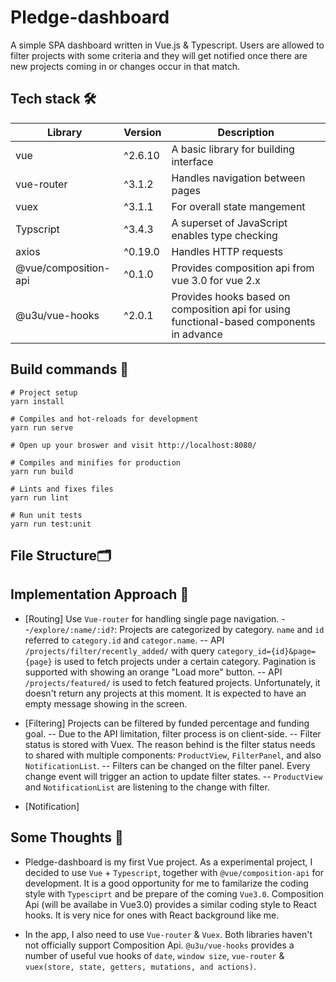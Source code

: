 # Pledge-dashboard 
A simple SPA dashboard written in Vue.js & Typescript. Users are allowed to filter projects with some criteria and they will get notified once there are new projects coming in or changes occur in that match.

## Tech stack 🛠
Library | Version | Description
------------ | ------------- | -------------
vue | ^2.6.10 | A basic library for building interface
vue-router |  ^3.1.2 | Handles navigation between pages
vuex | ^3.1.1 | For overall state mangement
Typscript | ^3.4.3 | A superset of JavaScript enables type checking
axios | ^0.19.0 | Handles HTTP requests
@vue/composition-api | ^0.1.0 | Provides composition api from vue 3.0 for vue 2.x
@u3u/vue-hooks | ^2.0.1 | Provides hooks based on composition api for using functional-based components in advance

## Build commands 🔧
```
# Project setup
yarn install
```
```
# Compiles and hot-reloads for development
yarn run serve

# Open up your broswer and visit http://localhost:8080/
```
```
# Compiles and minifies for production
yarn run build
```
```
# Lints and fixes files
yarn run lint
```
```
# Run unit tests
yarn run test:unit
```
## File Structure🗂️

## Implementation Approach 🚀
- [Routing] Use `Vue-router` for handling single page navigation. 
--`/explore/:name/:id?`: Projects are categorized by category. `name` and `id` referred to `category.id` and `categor.name`.
-- API `/projects/filter/recently_added/` with query `category_id={id}&page={page}` is used to fetch projects under a certain category. Pagination is supported with showing an orange "Load more" button.
-- API `/projects/featured/` is used to fetch featured projects. Unfortunately, it doesn't return any projects at this moment. It is expected to have an empty message showing in the screen.

- [Filtering] Projects can be filtered by funded percentage and funding goal.
-- Due to the API limitation, filter process is on client-side.
-- Filter status is stored with Vuex. The reason behind is the filter status needs to shared with multiple components: `ProductView`, `FilterPanel`, and also `NotificationList`. 
-- Filters can be changed on the filter panel. Every change event will trigger an action to update filter states.
-- `ProductView` and `NotificationList` are listening to the change with filter.

- [Notification] 

## Some Thoughts 🧠
- Pledge-dashboard is my first Vue project. As a experimental project, I decided to use `Vue` + `Typescript`, together with `@vue/composition-api` for development. It is a good opportunity for me to familarize the coding style with `Typesciprt` and be prepare of the coming `Vue3.0`. Composition Api (will be availabe in Vue3.0) provides a similar coding style to React hooks. It is very nice for ones with React background like me.

- In the app, I also need to use `Vue-router` & `Vuex`. Both libraries haven't not officially support Composition Api. `@u3u/vue-hooks` provides a number of useful vue hooks of `date`, `window size`, `vue-router` & `vuex(store, state, getters, mutations, and actions)`.

